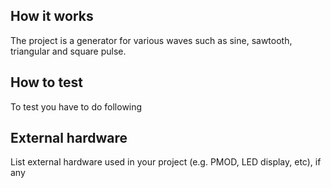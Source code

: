 <!---

This file is used to generate your project datasheet. Please fill in the information below and delete any unused
sections.

You can also include images in this folder and reference them in the markdown. Each image must be less than
512 kb in size, and the combined size of all images must be less than 1 MB.
-->

## How it works

The project is a generator for various waves such as sine, sawtooth, triangular and square pulse. 

## How to test

To test you have to do following

## External hardware

List external hardware used in your project (e.g. PMOD, LED display, etc), if any
